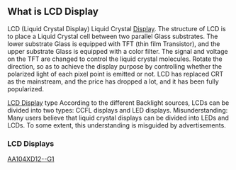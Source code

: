 ## What is LCD Display

LCD (Liquid Crystal Display) Liquid Crystal [Display](https://www.slw-ele.com/). The structure of LCD is to place a Liquid Crystal cell between two parallel Glass substrates. The lower substrate Glass is equipped with TFT (thin film Transistor), and the upper substrate Glass is equipped with a color filter. The signal and voltage on the TFT are changed to control the liquid crystal molecules. Rotate the direction, so as to achieve the display purpose by controlling whether the polarized light of each pixel point is emitted or not. LCD has replaced CRT as the mainstream, and the price has dropped a lot, and it has been fully popularized.

[LCD Display](https://www.shunlongwei.com/) type
According to the different Backlight sources, LCDs can be divided into two types: CCFL displays and LED displays.
Misunderstanding:
Many users believe that liquid crystal displays can be divided into LEDs and LCDs. To some extent, this understanding is misguided by advertisements.


### LCD Displays
[AA104XD12--G1](https://sites.google.com/view/aa104xd12-g1/)


